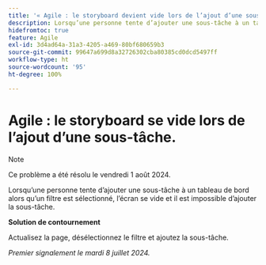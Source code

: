 ```yaml
---
title: '« Agile : le storyboard devient vide lors de l’ajout d’une sous-tâche. »'
description: Lorsqu’une personne tente d’ajouter une sous-tâche à un tableau de bord alors qu’un filtre est sélectionné, l’écran se vide et il est impossible d’ajouter la sous-tâche.
hidefromtoc: true
feature: Agile
exl-id: 3d4ad64a-31a3-4205-a469-80bf680659b3
source-git-commit: 99647a699d8a32726302cba80385cd0dcd5497ff
workflow-type: ht
source-wordcount: '95'
ht-degree: 100%

---
```


# Agile : le storyboard se vide lors de l’ajout d’une sous-tâche.


>[!NOTE]
>
>Ce problème a été résolu le vendredi 1 août 2024.

Lorsqu’une personne tente d’ajouter une sous-tâche à un tableau de bord alors qu’un filtre est sélectionné, l’écran se vide et il est impossible d’ajouter la sous-tâche.

**Solution de contournement**

Actualisez la page, désélectionnez le filtre et ajoutez la sous-tâche.

_Premier signalement le mardi 8 juillet 2024._

